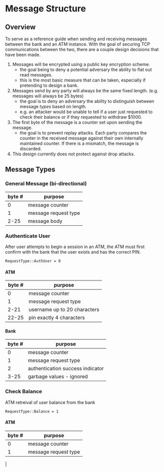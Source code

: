 # Message Structure

## Overview

To serve as a reference guide when sending and receiving messages between the bank and an ATM instance.
With the goal of securing TCP communications between the two, there are a couple design decisions that have been made.

1. Messages will be encrypted using a public key encryption scheme.
    - the goal being to deny a potential adversary the ability to flat out read messages.
    - this is the most basic measure that can be taken, especially if pretending to design a bank.
2. Messages send by any party will always be the same fixed length. (e.g. messages will always be 25 bytes)
    - the goal is to deny an adversary the ability to distinguish between message *types* based on length.
    - e.g. an attacker would be unable to tell if a user just requested to check their balance or if they requested to withdraw $1000.
3. The first byte of the message is a counter set upon sending the message.
    - the goal is to prevent replay attacks. Each party compares the counter in the received message against their own internally maintained counter. If there is a mismatch, the message is discarded.
4. This design currently does not protect against drop attacks.

## Message Types

### General Message (bi-directional)

| byte #    | purpose |
| --------- | ------- |
| 0         | message counter |
| 1         | message request type |
| 2-25      | message body |

### Authenticate User

After user attempts to begin a session in an ATM, the ATM must first confirm with the bank that the user exists and has the correct PIN.

`RequestType::AuthUser = 0`

#### ATM

| byte #    | purpose |
| --------- | ------- |
| 0         | message counter |
| 1         | message request type |
| 2-21      | username up to 20 characters |
| 22-25     | pin exactly 4 characters |

#### Bank

| byte #    | purpose |
| --------- | ------- |
| 0         | message counter |
| 1         | message request type |
| 2         | authentication success indicator |
| 3-25      | garbage values - ignored |

### Check Balance

ATM retreival of user balance from the bank

`RequestType::Balance = 1`

#### ATM

| byte #    | purpose |
| --------- | ------- |
| 0         | message counter |
| 1         | message request type |
| 

